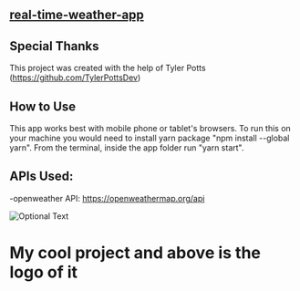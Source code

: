 
## [real-time-weather-app](https://real-time-weather-api.herokuapp.com/)

## Special Thanks

This project was created with the help of Tyler Potts (https://github.com/TylerPottsDev) 
## How to Use
This app works best with mobile phone or tablet's browsers.
To run this on your machine you would need to install yarn package "npm install --global yarn". 
From the terminal, inside the app folder run "yarn start". 

## APIs Used:
-openweather API:  https://openweathermap.org/api

![Optional Text](../main/demo1.png)
# My cool project and above is the logo of it
